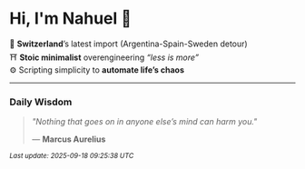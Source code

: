 # Hi, I'm Nahuel :tiger:

📍 **Switzerland**’s latest import (Argentina-Spain-Sweden detour)  
⛩️ **Stoic minimalist** overengineering *“less is more”*  
⚙️ Scripting simplicity to **automate life’s chaos**

---

### Daily Wisdom
> _"Nothing that goes on in anyone else’s mind can harm you."_  
>
> — **Marcus Aurelius**

<sub>*Last update: 2025-09-18 09:25:38 UTC*</sub>

